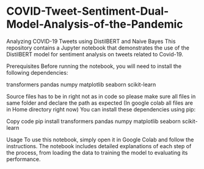 # COVID-Tweet-Sentiment-Dual-Model-Analysis-of-the-Pandemic
Analyzing COVID-19 Tweets using DistilBERT and Naive Bayes
This repository contains a Jupyter notebook that demonstrates the use of the DistilBERT model for sentiment analysis on tweets related to Covid-19. 

Prerequisites
Before running the notebook, you will need to install the following dependencies:

transformers
pandas
numpy
matplotlib
seaborn
scikit-learn

Source files has to be in right not as in code so please make sure all files in same folder and declare the path as expected (In google colab all files are in Home directory right now)
You can install these dependencies using pip:

Copy code
pip install transformers pandas numpy matplotlib seaborn scikit-learn

Usage
To use this notebook, simply open it in Google Colab and follow the instructions. The notebook includes detailed explanations of each step of the process, from loading the data to training the model to evaluating its performance.
